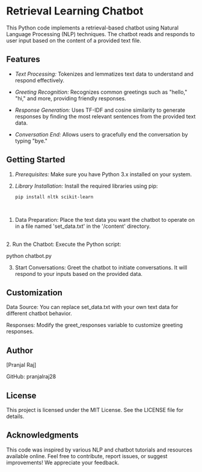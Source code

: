 # 
# Retrieval Learning Chatbot

This Python code implements a retrieval-based chatbot using Natural Language Processing (NLP) techniques. The chatbot reads and responds to user input based on the content of a provided text file.

## Features

- *Text Processing:* Tokenizes and lemmatizes text data to understand and respond effectively.
  
- *Greeting Recognition:* Recognizes common greetings such as "hello," "hi," and more, providing friendly responses.

- *Response Generation:* Uses TF-IDF and cosine similarity to generate responses by finding the most relevant sentences from the provided text data.

- *Conversation End:* Allows users to gracefully end the conversation by typing "bye."

## Getting Started

1. *Prerequisites:* Make sure you have Python 3.x installed on your system.

2. *Library Installation:* Install the required libraries using pip:
   ```shell
   pip install nltk scikit-learn
<br>

1. Data Preparation: Place the text data you want the chatbot to operate on in a file named 'set_data.txt' in the '/content' directory.
<br>
2. Run the Chatbot: Execute the Python script:


python chatbot.py

3. Start Conversations: Greet the chatbot to initiate conversations. It will respond to your inputs based on the provided data.



## Customization
Data Source: You can replace set_data.txt with your own text data for different chatbot behavior.

Responses: Modify the greet_responses variable to customize greeting responses.

## Author 
[Pranjal Raj]  

GitHub: pranjalraj28  

## License  

This project is licensed under the MIT License. See the LICENSE file for details.

## Acknowledgments  

This code was inspired by various NLP and chatbot tutorials and resources available online.
Feel free to contribute, report issues, or suggest improvements! We appreciate your feedback.
